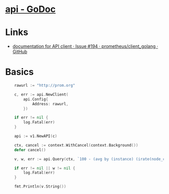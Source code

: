 # [api - GoDoc](https://godoc.org/github.com/prometheus/client_golang/api)

# Links

* [documentation for API client · Issue #194 · prometheus/client_golang · GitHub](https://github.com/prometheus/client_golang/issues/194#issuecomment-194319793)

# Basics


```go
	rawurl := "http://prom.org"

	c, err := api.NewClient(
		api.Config{
			Address: rawurl,
		})

	if err != nil {
		log.Fatal(err)
	}

	api := v1.NewAPI(c)

	ctx, cancel := context.WithCancel(context.Background())
	defer cancel()

	v, w, err := api.Query(ctx, `100 - (avg by (instance) (irate(node_cpu_seconds_total{job="node",mode="idle"}[5m])) * 100)`, time.Now())

	if err != nil || w != nil {
		log.Fatal(err)
	}

	fmt.Println(v.String())

```

